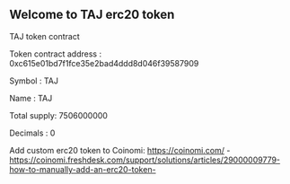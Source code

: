 ## Welcome to TAJ erc20 token

TAJ token contract

Token contract address : 0xc615e01bd7f1fce35e2bad4ddd8d046f39587909

Symbol      : TAJ

Name        : TAJ

Total supply: 7506000000

Decimals    : 0

Add custom erc20 token to Coinomi: https://coinomi.com/ - https://coinomi.freshdesk.com/support/solutions/articles/29000009779-how-to-manually-add-an-erc20-token-
